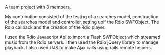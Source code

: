 A team project with 3 members.

My contribution consisted of the testing of a searches model, construction of the searches model and controller, setting upif the Rdio SWFObject, The Rdio callback and the creation of the Rdio player.

I used the Rdio Javascript Api to import a Flash SWFObject which streamed music from the Rdio servers. I then used the Rdio jQuery library to manage playback. I also used UJS to make Ajax calls using rails remote helpers.
